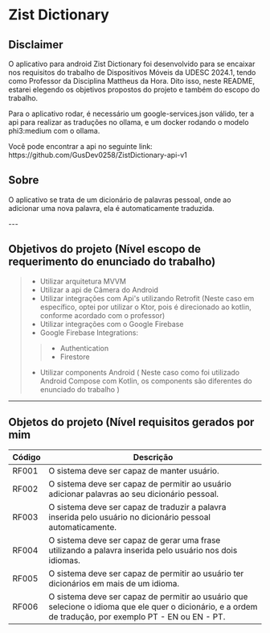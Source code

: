 # Zist Dictionary

<h2>Disclaimer</h2>

<p>
  O aplicativo para android Zist Dictionary foi desenvolvido para se encaixar nos requisitos do trabalho de Dispositivos Móveis da UDESC 2024.1, tendo como Professor da Disciplina Mattheus da Hora.
  Dito isso, neste README, estarei elegendo os objetivos propostos do projeto e também do escopo do trabalho.
</p>

<p>
  Para o aplicativo rodar, é necessário um google-services.json válido, ter a api para realizar as traduções no ollama, e um docker rodando o modelo phi3:medium com o ollama.
</p>

<p>Você pode encontrar a api no seguinte link: https://github.com/GusDev0258/ZistDictionary-api-v1</p>

<h2>Sobre</h2>
<p>
  O aplicativo se trata de um dicionário de palavras pessoal, onde ao adicionar uma nova palavra, ela é automaticamente traduzida.
</p>
---

## Objetivos do projeto (Nível escopo de requerimento do enunciado do trabalho)
> - Utilizar arquitetura MVVM
> - Utilizar a api de Câmera do Android
> - Utilizar integrações com Api's utilizando Retrofit (Neste caso em específico, optei por utilizar o Ktor, pois é direcionado ao kotlin, conforme acordado com o professor)
> - Utilizar integrações com o Google Firebase
> - Google Firebase Integrations:
> > - Authentication
> > - Firestore
> - Utilizar components Android ( Neste caso como foi utilizado Android Compose com Kotlin, os components são diferentes do enunciado do trabalho )
---

## Objetos do projeto (Nível requisitos gerados por mim

| Código | Descrição                                                                                                           |
|--------|---------------------------------------------------------------------------------------------------------------------|
| RF001  | O sistema deve ser capaz de manter usuário.                                                                         |
| RF002  | O sistema deve ser capaz de permitir ao usuário adicionar palavras ao seu dicionário pessoal.                       |
| RF003  | O sistema deve ser capaz de traduzir a palavra inserida pelo usuário no dicionário pessoal automaticamente.         |
| RF004  | O sistema deve ser capaz de gerar uma frase utilizando a palavra inserida pelo usuário nos dois idiomas.            |
| RF005  | O sistema deve ser capaz de permitir ao usuário ter dicionários em mais de um idioma.                               |
| RF006  | O sistema deve ser capaz de permitir ao usuário que selecione o idioma que ele quer o dicionário, e a ordem de tradução, por exemplo PT - EN ou EN - PT. |


